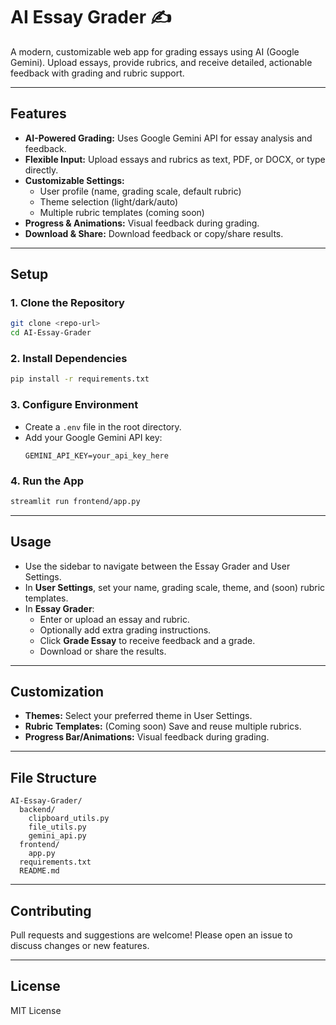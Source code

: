 # AI Essay Grader ✍️

A modern, customizable web app for grading essays using AI (Google Gemini). Upload essays, provide rubrics, and receive detailed, actionable feedback with grading and rubric support.

---

## Features
- **AI-Powered Grading:** Uses Google Gemini API for essay analysis and feedback.
- **Flexible Input:** Upload essays and rubrics as text, PDF, or DOCX, or type directly.
- **Customizable Settings:**
  - User profile (name, grading scale, default rubric)
  - Theme selection (light/dark/auto)
  - Multiple rubric templates (coming soon)
- **Progress & Animations:** Visual feedback during grading.
- **Download & Share:** Download feedback or copy/share results.

---

## Setup

### 1. Clone the Repository
```bash
git clone <repo-url>
cd AI-Essay-Grader
```

### 2. Install Dependencies
```bash
pip install -r requirements.txt
```

### 3. Configure Environment
- Create a `.env` file in the root directory.
- Add your Google Gemini API key:
  ```
  GEMINI_API_KEY=your_api_key_here
  ```

### 4. Run the App
```bash
streamlit run frontend/app.py
```

---

## Usage
- Use the sidebar to navigate between the Essay Grader and User Settings.
- In **User Settings**, set your name, grading scale, theme, and (soon) rubric templates.
- In **Essay Grader**:
  - Enter or upload an essay and rubric.
  - Optionally add extra grading instructions.
  - Click **Grade Essay** to receive feedback and a grade.
  - Download or share the results.

---

## Customization
- **Themes:** Select your preferred theme in User Settings.
- **Rubric Templates:** (Coming soon) Save and reuse multiple rubrics.
- **Progress Bar/Animations:** Visual feedback during grading.

---

## File Structure
```
AI-Essay-Grader/
  backend/
    clipboard_utils.py
    file_utils.py
    gemini_api.py
  frontend/
    app.py
  requirements.txt
  README.md
```

---

## Contributing
Pull requests and suggestions are welcome! Please open an issue to discuss changes or new features.

---

## License
MIT License

